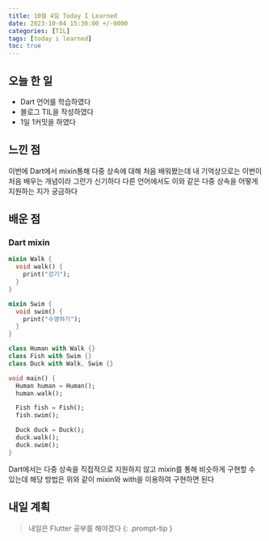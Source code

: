 ```yaml
---
title: 10월 4일 Today I Learned
date: 2023-10-04 15:30:00 +/-0000
categories: [TIL]
tags: [today i learned]
toc: true
---
```


## 오늘 한 일

* Dart 언어를 학습하였다
* 블로그 TIL을 작성하였다
* 1일 1커밋을 하였다

## 느낀 점

이번에 Dart에서 mixin통해 다중 상속에 대해 처음 배워봤는데 내 기억상으로는 이번이 처음 배우는 개념이라 그런가 신기하다 다른 언어에서도 이와 같은 다중 상속을 어떻게 지원하는 지가 궁금하다

## 배운 점

### Dart mixin

~~~dart
mixin Walk {
  void walk() {
    print("걷기");
  }
}

mixin Swim {
  void swim() {
    print("수영하기");
  }
}

class Human with Walk {}
class Fish with Swim {}
class Duck with Walk, Swim {}

void main() {
  Human human = Human();
  human.walk();

  Fish fish = Fish();
  fish.swim();

  Duck duck = Duck();
  duck.walk();
  duck.swim();
}
~~~

Dart에서는 다중 상속을 직접적으로 지원하지 않고 mixin를 통해 비슷하게 구현할 수 있는데 해당 방법은 위와 같이 mixin와 with을 이용하여 구현하면 된다

## 내일 계획

> 내일은 Flutter 공부를 해야겠다
{: .prompt-tip }

